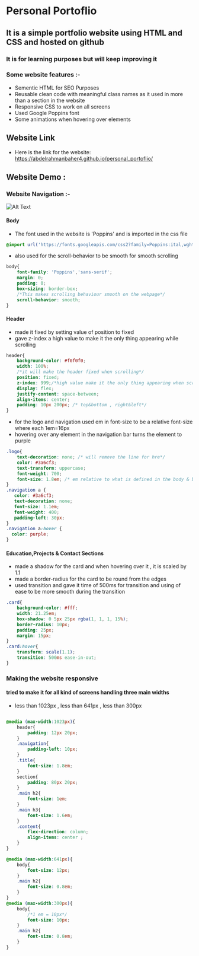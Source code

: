 # Personal Portoflio
## It is a simple portfolio website using HTML and CSS and hosted on github
### It is for learning purposes but will keep improving it
### Some website features :-
* Sementic HTML for SEO Purposes
* Reusable clean code with meaningful class names as it used in more than a section in the website
* Responsive CSS to work on all screens
* Used Google Poppins font
* Some animations when hovering over elements
## Website Link 
* Here is the link for the website: https://abdelrahmanbaher4.github.io/personal_portoflio/
## Website Demo :
### Website Navigation :- 
![Alt Text](https://media.giphy.com/media/aInxCCl06erdi1y2I0/giphy.gif)
#### Body 
* The font used in the website is 'Poppins' and is imported in the css file
```css 
@import url('https://fonts.googleapis.com/css2?family=Poppins:ital,wght@0,100;0,200;0,300;0,400;0,500;0,600;0,700;0,800;0,900;1,100;1,200;1,300;1,400;1,500;1,600;1,700;1,800;1,900&display=swap');
```
* also used for the scroll-behavior to be smooth for smooth scrolling
```css
body{
    font-family: 'Poppins','sans-serif';
    margin: 0;
    padding: 0;
    box-sizing: border-box;
    /*This makes scrolling behaviour smooth on the webpage*/
    scroll-behavior: smooth;
}

```

#### Header
* made it fixed by setting value of position to fixed
* gave z-index a high value to make it the only thing appearing while scrolling
```css
header{
    background-color: #f0f0f0;
    width: 100%; 
    /*it will make the header fixed when scrolling*/
    position: fixed;
    z-index: 999;/*high value make it the only thing appearing when scrolling*/
    display: flex;  
    justify-content: space-between;
    align-items: center;
    padding: 10px 200px; /* top&bottom , right&left*/
}
```
* for the logo and navigation used em in font-size to be a relative font-size where each 1em=16px 
* hovering over any element in the navigation bar turns the element to purple
 ```css
.logo{
     text-decoration: none; /* will remove the line for hre*/
     color: #3a6cf3;  
     text-transform: uppercase;  
     font-weight: 700;
     font-size: 1.8em; /* em relative to what is defined in the body & browser default 16px */
}
.navigation a {
    color: #3a6cf3;
    text-decoration: none;
    font-size: 1.1em;
    font-weight: 400;
    padding-left: 30px;
}
.navigation a:hover {
   color: purple; 
}

```
#### Education,Projects & Contact Sections
* made a shadow for the card and when hovering over it , it is scaled by 1.1 
* made a border-radius for the card to be round from the edges 
* used transition and gave it time of 500ms for transition and using of ease to be more smooth during the transition
```css
.card{
    background-color: #fff;
    width: 21.25em;
    box-shadow: 0 5px 25px rgba(1, 1, 1, 15%);
    border-radius: 10px;
    padding: 25px;
    margin: 15px;
}
.card:hover{
    transform: scale(1.1);
    transition: 500ms ease-in-out;
}

```


### Making the website responsive 
#### tried to make it for all kind of screens handling three main widths
* less than 1023px , less than 641px , less than 300px
```css

@media (max-width:1023px){
    header{
        padding: 12px 20px;
    }
    .navigation{
        padding-left: 10px;
    }
    .title{
        font-size: 1.8em;
    }
    section{
        padding: 80px 20px;
    }
    .main h2{
        font-size: 1em;
    }
    .main h3{
        font-size: 1.6em;
    }
    .content{
        flex-direction: column;
        align-items: center ;
    }
}

@media (max-width:641px){
    body{
        font-size: 12px;
    }
    .main h2{
        font-size: 0.8em;
    }
}
@media (max-width:300px){
    body{
        /*1 em = 10px*/
        font-size: 10px;
    }
    .main h2{
        font-size: 0.8em;
    }
}



```







